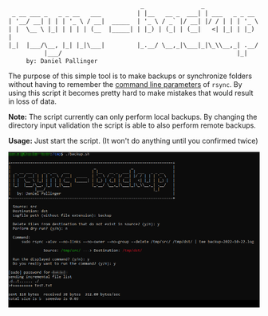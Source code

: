 ```
                                     _                _
 _ __ ___ _   _ _ __   ___          | |__   __ _  ___| | ___   _ _ __
| '__/ __| | | | '_ \ / __|  _____  | '_ \ / _` |/ __| |/ / | | | '_ \
| |  \__ \ |_| | | | | (__  |_____| | |_) | (_| | (__|   <| |_| | |_) |
|_|  |___/\__, |_| |_|\___|         |_.__/ \__,_|\___|_|\_\\__,_| .__/
          |___/                                                 |_|
     by: Daniel Pallinger
```

The purpose of this simple tool is to make backups or synchronize folders
without having to remember the [command line parameters](https://download.samba.org/pub/rsync/rsync.1) of `rsync`.
By using this script it becomes pretty hard to make mistakes that would result in
loss of data.

**Note:** The script currently can only perform local backups.
By changing the directory input validation the script is able to also perform remote backups.

**Usage:** Just start the script. (It won't do anything until you confirmed twice)

<img src="./images/cli-screenshot.png">